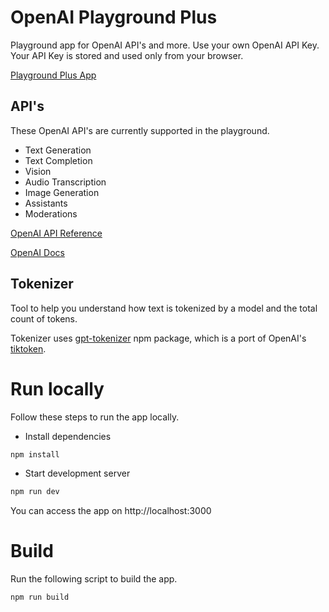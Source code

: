 # OpenAI Playground Plus

Playground app for OpenAI API's and more. Use your own OpenAI API Key. Your API Key is stored and used only from your browser.

[Playground Plus App](https://openai-playground-plus-immineal.vercel.app)

## API's

These OpenAI API's are currently supported in the playground.

- Text Generation
- Text Completion
- Vision
- Audio Transcription
- Image Generation
- Assistants
- Moderations

[OpenAI API Reference](https://platform.openai.com/docs/api-reference)

[OpenAI Docs](https://platform.openai.com/docs/overview)

## Tokenizer

Tool to help you understand how text is tokenized by a model and the total count of tokens.

Tokenizer uses [gpt-tokenizer](https://github.com/niieani/gpt-tokenizer) npm package, which is a port of OpenAI's [tiktoken](https://github.com/openai/tiktoken).

# Run locally

Follow these steps to run the app locally.

- Install dependencies

```bash
npm install
```

- Start development server

```bash
npm run dev
```

You can access the app on http://localhost:3000

# Build

Run the following script to build the app.

```bash
npm run build
```
